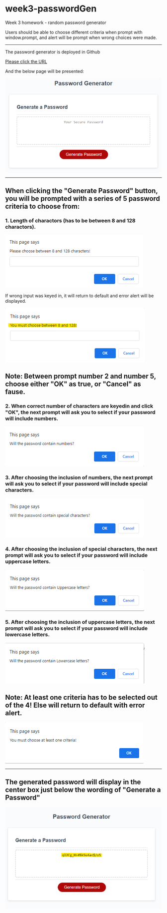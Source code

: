 # week3-passwordGen

Week 3 homework - random password generator

Users should be able to choose different criteria when prompt with window.prompt, and alert will be prompt when wrong choices were made.

---

The password generator is deployed in Github

[Please click the URL](https://kittenknight06.github.io/week3-passwordGen/)

And the below page will be presented:

![](assets/03-javascript-homework-demo.png)

---

## When clicking the "Generate Password" button, you will be prompted with a series of 5 password criteria to choose from:

### 1. Length of charactors (has to be between 8 and 128 charactors).

![](assets/charactors-prompt.png)

If wrong input was keyed in, it will return to default and error alert will be displayed.

![](assets/charactors-prompt-error.png)

## Note: Between prompt number 2 and number 5, choose either "OK" as true, or "Cancel" as fause.

### 2. When correct number of characters are keyedin and click "OK", the next prompt will ask you to select if your password will include numbers.

![](assets/number-prompt.png)

### 3. After choosing the inclusion of numbers, the next prompt will ask you to select if your password will include special characters.

![](assets/special-charactor-prompt.png)

### 4. After choosing the inclusion of special characters, the next prompt will ask you to select if your password will include uppercase letters.

![](assets/uppercase-prompt.png)

### 5. After choosing the inclusion of uppercase letters, the next prompt will ask you to select if your password will include lowercase letters.

![](assets/lowercase-prompt.png)

## Note: At least one criteria has to be selected out of the 4! Else will return to default with error alert.

![](assets/error-message.png)

---

## The generated password will display in the center box just below the wording of "Generate a Password"

![](assets/password-gen.png)


